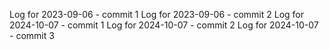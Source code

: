 Log for 2023-09-06 - commit 1
Log for 2023-09-06 - commit 2
Log for 2024-10-07 - commit 1
Log for 2024-10-07 - commit 2
Log for 2024-10-07 - commit 3

